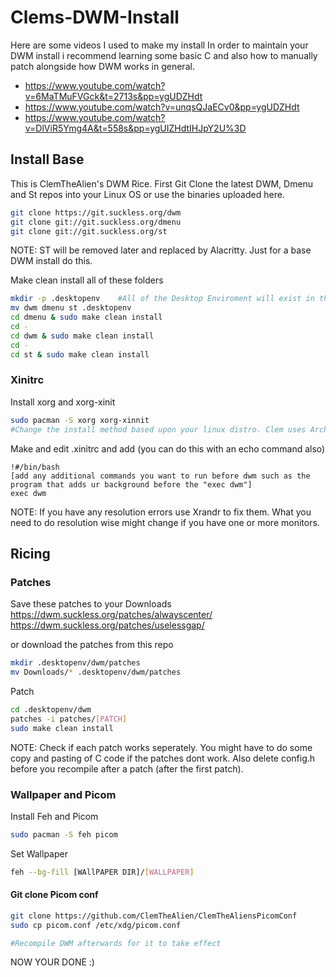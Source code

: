 # Clems-DWM-Install
Here are some videos I used to make my install 
In order to maintain your DWM install i recommend learning some basic C and also how to manually patch alongside how DWM works in general.
- https://www.youtube.com/watch?v=6MaTMuFVGck&t=2713s&pp=ygUDZHdt
- https://www.youtube.com/watch?v=unqsQJaECv0&pp=ygUDZHdt
- https://www.youtube.com/watch?v=DlViR5Ymg4A&t=558s&pp=ygUIZHdtIHJpY2U%3D

## Install Base 
This is ClemTheAlien's DWM Rice.
First Git Clone the latest DWM, Dmenu and St repos into your Linux OS or use the binaries uploaded here.
```sh 
git clone https://git.suckless.org/dwm
git clone git://git.suckless.org/dmenu
git clone git://git.suckless.org/st
```

NOTE: ST will be removed later and replaced by Alacritty. Just for a base DWM install do this.

Make clean install all of these folders
```sh
mkdir -p .desktopenv    #All of the Desktop Enviroment will exist in this dotfile 
mv dwm dmenu st .desktopenv
cd dmenu & sudo make clean install
cd -
cd dwm & sudo make clean install
cd -
cd st & sudo make clean install
```

### Xinitrc

Install xorg and xorg-xinit

```sh
sudo pacman -S xorg xorg-xinnit
#Change the install method based upon your linux distro. Clem uses Arch currently.
```

Make and edit .xinitrc and add (you can do this with an echo command also)
```
!#/bin/bash
[add any additional commands you want to run before dwm such as the program that adds ur background before the "exec dwm"]
exec dwm
```

NOTE: If you have any resolution errors use Xrandr to fix them. What you need to do resolution wise might change if you have one or more monitors.


## Ricing
### Patches
Save these patches to your Downloads
https://dwm.suckless.org/patches/alwayscenter/
https://dwm.suckless.org/patches/uselessgap/


or download the patches from this repo 


```sh
mkdir .desktopenv/dwm/patches
mv Downloads/* .desktopenv/dwm/patches
```

Patch

```sh
cd .desktopenv/dwm
patches -i patches/[PATCH]
sudo make clean install
```

NOTE: Check if each patch works seperately. You might have to do some copy and pasting of C code if the patches dont work. Also delete config.h before you recompile after a patch (after the first patch).


### Wallpaper and Picom 
Install Feh and Picom
```sh
sudo pacman -S feh picom 
```
Set Wallpaper 
```sh
feh --bg-fill [WAllPAPER DIR]/[WALLPAPER]
```

#### Git clone Picom conf
```sh
git clone https://github.com/ClemTheAlien/ClemTheAliensPicomConf
sudo cp picom.conf /etc/xdg/picom.conf

#Recompile DWM afterwards for it to take effect 
```
NOW YOUR DONE :) 


